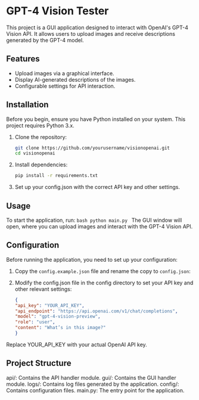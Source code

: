 # GPT-4 Vision Tester

This project is a GUI application designed to interact with OpenAI's GPT-4 Vision API. It allows users to upload images and receive descriptions generated by the GPT-4 model.

## Features

- Upload images via a graphical interface.
- Display AI-generated descriptions of the images.
- Configurable settings for API interaction.

## Installation

Before you begin, ensure you have Python installed on your system. This project requires Python 3.x.

1. Clone the repository:
    ```bash
    git clone https://github.com/yourusername/visionopenai.git
    cd visionopenai
    ```

2. Install dependencies:
    ```bash
    pip install -r requirements.txt
    ```

3. Set up your config.json with the correct API key and other settings.

## Usage

To start the application, run:
    ```bash
    python main.py
    ```
The GUI window will open, where you can upload images and interact with the GPT-4 Vision API.

## Configuration

Before running the application, you need to set up your configuration:

1. Copy the `config.example.json` file and rename the copy to `config.json`:

2. Modify the config.json file in the config directory to set your API key and other relevant settings:
    ```json
    {
    "api_key": "YOUR_API_KEY",
    "api_endpoint": "https://api.openai.com/v1/chat/completions",
    "model": "gpt-4-vision-preview",
    "role": "user",
    "content": "What’s in this image?"
    }
    ```
Replace YOUR_API_KEY with your actual OpenAI API key.

## Project Structure
api/: Contains the API handler module.
gui/: Contains the GUI handler module.
logs/: Contains log files generated by the application.
config/: Contains configuration files.
main.py: The entry point for the application.